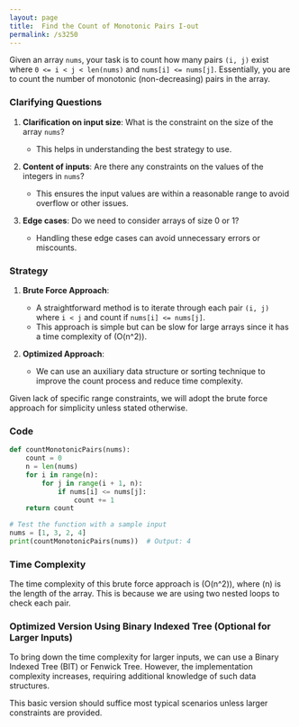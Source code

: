 ```yaml
---
layout: page
title:  Find the Count of Monotonic Pairs I-out
permalink: /s3250
---
```


Given an array `nums`, your task is to count how many pairs `(i, j)` exist where `0 <= i < j < len(nums)` and `nums[i] <= nums[j]`. Essentially, you are to count the number of monotonic (non-decreasing) pairs in the array.

### Clarifying Questions

1. **Clarification on input size**: What is the constraint on the size of the array `nums`?
   - This helps in understanding the best strategy to use.
   
2. **Content of inputs**: Are there any constraints on the values of the integers in `nums`?
   - This ensures the input values are within a reasonable range to avoid overflow or other issues.

3. **Edge cases**: Do we need to consider arrays of size 0 or 1?
   - Handling these edge cases can avoid unnecessary errors or miscounts.

### Strategy

1. **Brute Force Approach**:
   - A straightforward method is to iterate through each pair `(i, j)` where `i < j` and count if `nums[i] <= nums[j]`. 
   - This approach is simple but can be slow for large arrays since it has a time complexity of \(O(n^2)\).

2. **Optimized Approach**:
   - We can use an auxiliary data structure or sorting technique to improve the count process and reduce time complexity.

Given lack of specific range constraints, we will adopt the brute force approach for simplicity unless stated otherwise.

### Code

```python
def countMonotonicPairs(nums):
    count = 0
    n = len(nums)
    for i in range(n):
        for j in range(i + 1, n):
            if nums[i] <= nums[j]:
                count += 1
    return count

# Test the function with a sample input
nums = [1, 3, 2, 4]
print(countMonotonicPairs(nums))  # Output: 4
```

### Time Complexity

The time complexity of this brute force approach is \(O(n^2)\), where \(n\) is the length of the array. This is because we are using two nested loops to check each pair.

### Optimized Version Using Binary Indexed Tree (Optional for Larger Inputs)

To bring down the time complexity for larger inputs, we can use a Binary Indexed Tree (BIT) or Fenwick Tree. However, the implementation complexity increases, requiring additional knowledge of such data structures.

This basic version should suffice most typical scenarios unless larger constraints are provided.